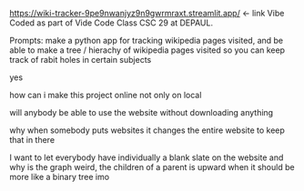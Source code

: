 https://wiki-tracker-9pe9nwanjyz9n9gwrmraxt.streamlit.app/ <- link
Vibe Coded as part of Vide Code Class CSC 29 at DEPAUL.

Prompts: 
make a python app for tracking wikipedia pages visited, and be able to make a tree / hierachy of wikipedia pages visited so you can keep track of rabit holes in certain subjects

yes

how can i make this project online not only on local

will anybody be able to use the website without downloading anything

why when somebody puts websites it changes the entire website to keep that in there

I want to let everybody have individually a blank slate on the website
and why is the graph weird, the children of a parent is upward when it should be more like a binary tree imo
